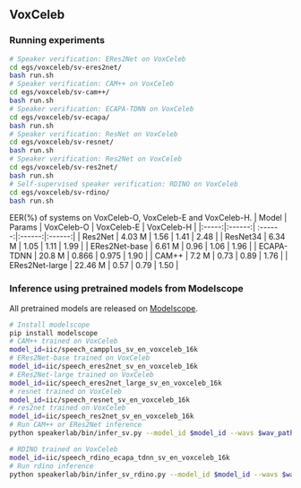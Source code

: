 ## VoxCeleb

### Running experiments
``` sh
# Speaker verification: ERes2Net on VoxCeleb
cd egs/voxceleb/sv-eres2net/
bash run.sh
# Speaker verification: CAM++ on VoxCeleb
cd egs/voxceleb/sv-cam++/
bash run.sh
# Speaker verification: ECAPA-TDNN on VoxCeleb
cd egs/voxceleb/sv-ecapa/
bash run.sh
# Speaker verification: ResNet on VoxCeleb
cd egs/voxceleb/sv-resnet/
bash run.sh
# Speaker verification: Res2Net on VoxCeleb
cd egs/voxceleb/sv-res2net/
bash run.sh
# Self-supervised speaker verification: RDINO on VoxCeleb
cd egs/voxceleb/sv-rdino/
bash run.sh
```

 EER(%) of systems on VoxCeleb-O, VoxCeleb-E and VoxCeleb-H.
| Model | Params | VoxCeleb-O | VoxCeleb-E | VoxCeleb-H |
|:-----:|:------:| :------:|:------:|:------:|
| Res2Net | 4.03 M | 1.56 | 1.41 | 2.48 |
| ResNet34 | 6.34 M | 1.05 | 1.11 | 1.99 |
| ERes2Net-base | 6.61 M | 0.96 | 1.06 | 1.96 |
| ECAPA-TDNN | 20.8 M | 0.866 | 0.975 | 1.90 |
| CAM++ | 7.2 M | 0.73 | 0.89 | 1.76 |
| ERes2Net-large | 22.46 M | 0.57 | 0.79 | 1.50 |

### Inference using pretrained models from Modelscope
All pretrained models are released on [Modelscope](https://www.modelscope.cn/models?page=1&tasks=speaker-verification&type=audio).

``` sh
# Install modelscope
pip install modelscope
# CAM++ trained on VoxCeleb
model_id=iic/speech_campplus_sv_en_voxceleb_16k
# ERes2Net-base trained on VoxCeleb
model_id=iic/speech_eres2net_sv_en_voxceleb_16k
# ERes2Net-large trained on VoxCeleb
model_id=iic/speech_eres2net_large_sv_en_voxceleb_16k
# resnet trained on VoxCeleb
model_id=iic/speech_resnet_sv_en_voxceleb_16k
# res2net trained on VoxCeleb
model_id=iic/speech_res2net_sv_en_voxceleb_16k
# Run CAM++ or ERes2Net inference
python speakerlab/bin/infer_sv.py --model_id $model_id --wavs $wav_path

# RDINO trained on VoxCeleb
model_id=iic/speech_rdino_ecapa_tdnn_sv_en_voxceleb_16k
# Run rdino inference
python speakerlab/bin/infer_sv_rdino.py --model_id $model_id --wavs $wav_path
